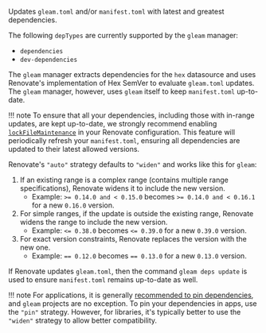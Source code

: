 Updates `gleam.toml` and/or `manifest.toml` with latest and greatest dependencies.

The following `depTypes` are currently supported by the `gleam` manager:

- `dependencies`
- `dev-dependencies`

The `gleam` manager extracts dependencies for the `hex` datasource and uses Renovate's implementation of Hex SemVer to evaluate `gleam.toml` updates.
The `gleam` manager, however, uses `gleam` itself to keep `manifest.toml` up-to-date.

<!-- prettier-ignore -->
!!! note
    To ensure that all your dependencies, including those with in-range updates, are kept up-to-date, we strongly recommend enabling [`lockFileMaintenance`](../../../configuration-options.md#lockfilemaintenance) in your Renovate configuration.
    This feature will periodically refresh your `manifest.toml`, ensuring all dependencies are updated to their latest allowed versions.

Renovate's `"auto"` strategy defaults to `"widen"` and works like this for `gleam`:

1. If an existing range is a complex range (contains multiple range specifications), Renovate widens it to include the new version.
   - Example: `>= 0.14.0 and < 0.15.0` becomes `>= 0.14.0 and < 0.16.1` for a new `0.16.0` version.
1. For simple ranges, if the update is outside the existing range, Renovate widens the range to include the new version.
   - Example: `<= 0.38.0` becomes `<= 0.39.0` for a new `0.39.0` version.
1. For exact version constraints, Renovate replaces the version with the new one.
   - Example: `== 0.12.0` becomes `== 0.13.0` for a new `0.13.0` version.

If Renovate updates `gleam.toml`, then the command `gleam deps update` is used to ensure `manifest.toml` remains up-to-date as well.

<!-- prettier-ignore -->
!!! note
  For applications, it is generally [recommended to pin dependencies](../../../dependency-pinning.md), and `gleam` projects are no exception.
  To pin your dependencies in apps, use the `"pin"` strategy.
  However, for libraries, it's typically better to use the `"widen"` strategy to allow better compatibility.
